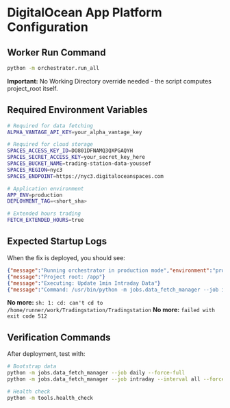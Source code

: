 # DigitalOcean App Platform Configuration

## Worker Run Command
```bash
python -m orchestrator.run_all
```

**Important:** No Working Directory override needed - the script computes project_root itself.

## Required Environment Variables

```bash
# Required for data fetching
ALPHA_VANTAGE_API_KEY=your_alpha_vantage_key

# Required for cloud storage  
SPACES_ACCESS_KEY_ID=DO801DFNAMQ3QXPGAQYH
SPACES_SECRET_ACCESS_KEY=your_secret_key_here
SPACES_BUCKET_NAME=trading-station-data-youssef
SPACES_REGION=nyc3
SPACES_ENDPOINT=https://nyc3.digitaloceanspaces.com

# Application environment
APP_ENV=production
DEPLOYMENT_TAG=<short_sha>

# Extended hours trading
FETCH_EXTENDED_HOURS=true
```

## Expected Startup Logs

When the fix is deployed, you should see:

```json
{"message":"Running orchestrator in production mode","environment":"production","extra":{"cwd":"/app","deployment":"<TAG>"}}
{"message":"Project root: /app"}
{"message":"Executing: Update 1min Intraday Data"}
{"message":"Command: /usr/bin/python -m jobs.data_fetch_manager --job intraday --interval 1min"}
```

**No more:** `sh: 1: cd: can't cd to /home/runner/work/Tradingstation/Tradingstation`
**No more:** `failed with exit code 512`

## Verification Commands

After deployment, test with:
```bash
# Bootstrap data
python -m jobs.data_fetch_manager --job daily --force-full
python -m jobs.data_fetch_manager --job intraday --interval all --force-full

# Health check
python -m tools.health_check
```